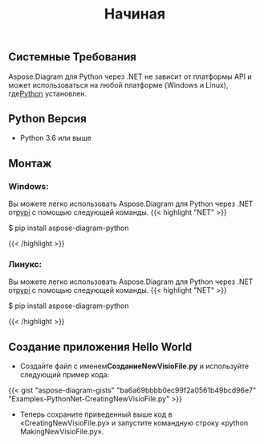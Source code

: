 ﻿---
title: Начиная
linktitle: Начиная
type: docs
weight: 4
url: /ru/python-net/getting-started/ 
keywords: python, visio, instal
description: Настройка Aspose.Diagram для Python через .NET и рекомендации по установке.
---
## **Системные Требования**
 Aspose.Diagram для Python через .NET не зависит от платформы API и может использоваться на любой платформе (Windows и Linux), где[Python](https://www.python.org/downloads/) установлен.

## **Python Версия**
- Python 3.6 или выше

## **Монтаж**
### **Windows:**
 Вы можете легко использовать Aspose.Diagram для Python через .NET от[pypi](https://pypi.org/project/aspose-diagram-python/) с помощью следующей команды.
{{< highlight "NET" >}}

 $ pip install aspose-diagram-python

{{< /highlight >}}

### **Линукс:**
 Вы можете легко использовать Aspose.Diagram для Python через .NET от[pypi](https://pypi.org/project/aspose-diagram-python/) с помощью следующей команды.
{{< highlight "NET" >}}

 $ pip install aspose-diagram-python

{{< /highlight >}}

## **Создание приложения Hello World**

-  Создайте файл с именем**СозданиеNewVisioFile.py** и используйте следующий пример кода:

{{< gist "aspose-diagram-gists" "ba6a69bbbb0ec99f2a0561b49bcd96e7" "Examples-PythonNet-CreatingNewVisioFile.py" >}}

- Теперь сохраните приведенный выше код в «CreatingNewVisioFile.py» и запустите командную строку «python MakingNewVisioFile.py».
